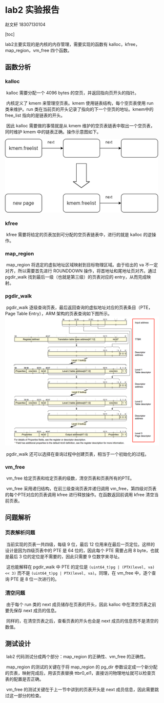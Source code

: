 # lab2 实验报告

赵文轩 18307130104

[toc]

lab2主要实现的是内核的内存管理，需要实现的函数有 kalloc，kfree，map_region，vm_free 四个函数。

## 函数分析

### kalloc

​	kalloc 需要分配一个 4096 bytes 的空页，并返回指向页开头的指针。

​	内核定义了 kmem 来管理空页表。kmem 使用链表结构，每个空页表使用 run 类来维护。run 类在当前页的开头记录了指向的下一个空页的地址。kmem中的 free_list 指向的是链表的开头。

​	因此 kalloc 需要做的事情就是从 kmem 维护的空页表链表中取出一个空页表，同时维护 kmem 中的链表正确。操作示意图如下。

![kalloc](lab2-pic0.png)

### kfree

​	kfree 需要将给定的页表加到可分配的空页表链表中，进行的就是 kalloc 的逆操作。

### map_region

​	map_region 将选定的虚拟地址区域映射到目标物理区域。由于给出的 va 不一定对齐，所以需要首先进行 ROUNDDOWN 操作，将首地址和尾地址页对齐。通过 pgdir_walk 找到最后一级（也就是第三级）的页表对应的 entry，从而完成映射。	

### pgdir_walk

​	pgdir_walk 逐级查询页表，最后返回查询的虚拟地址对应的页表条目（PTE，Page Table Entry），ARM 架构的页表查询如下图所示。![arm page table](1771657-20190825003457256-241282150.png)

​	pgdir_walk 还可以选择在查询过程中创建页表，相当于一个初始化的过程。

### vm_free

​	vm_free 给定页表和给定页表的级数，清空页表和页表所有的PTE。

​	vm_free 采用递归结构，在前三级查询页表并递归调用 vm_free，第四级对页表的每个PTE对应的页表调用 kfree 进行释放操作。在函数返回前调用 kfree 清空当前页表。

## 问题解析

### 页表解析问题

​	当前实现的页表一共四级，每级 9 位，最后 12 位用来在最后一页定位。这样的设计是因为四级页表中的 PTE 是 64 位的，因此每个 PTE 需要占用 8 byte，也就是最后 3 位的定位是不需要的，因此只需要 9 位数字来寻址。

​	这也能解释在 pgdir_walk 中 PTE 的定位是 `(uint64_t)pg | (PTX(level, va) << 3)` 而不是 `(uint64_t)pg | PTX(level, va)`。同理，在 vm_free 中，逐个查询 PTE 是 8 位一次进行的。

### 清空问题

​	由于每个 run 类的 next 成员储存在页表的开头，因此 kalloc 中在清空页表之前要先保存 next 成员的信息。

​	同样的，在清空页表之后，查看页表的开头也会是 next 成员的信息而不是清空的数值。

## 测试设计

​	lab2 代码测试分成两个部分：map_region 的正确性、vm_free 的正确性。

​	map_region 的测试的关键在于将 map_region 的 pg_dir 参数设定成一个新分配的页表，映射完成后，用该页表替换 ttbr0_el1，直接访问物理地址就可以检查页表的配置是否正确。

​	vm_free 的测试关键在于上一节中讲到的页表开头是 next 成员信息，因此需要跳过这一部分的检查。
